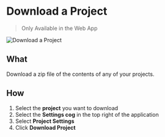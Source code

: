 # Download a Project 

> Only Available in the Web App 

![Download a Project](../assets/images/download-project.png)

## What 
Download a zip file of the contents of any of your projects. 

## How 
1. Select the **project** you want to download 
2. Select the **Settings cog** in the top right of the application 
3. Select **Project Settings** 
4. Click **Download Project** 

